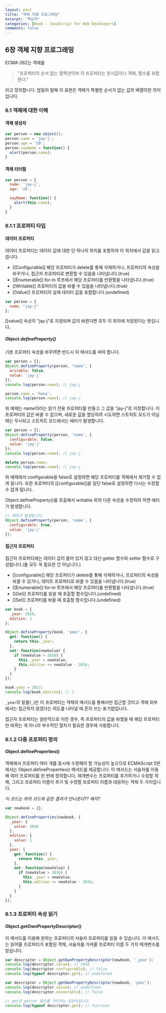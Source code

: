 ```yaml
---
layout: post
title: "객체 지향 프로그래밍"
excerpt: "책요약"
categories: [Book - JavaScript for Web Developers]
comments: false
---
```


## 6장 객체 지향 프로그래밍

ECMA-262는 객체를

> "프로퍼티의 순서 없는 컬렉션이며 각 프로퍼티는 원시값이나 객체, 함수를 포함한다."

라고 정의합니다. 엄밀히 말해 이 표현은 객체가 특별한 순서가 없는 값의 배열이란
의미입니다.

### 6.1 객체에 대한 이해

#### 객체 생성자

```javascript
var person = new object();
person.name = 'jay-j';
person.age = '20';
person.sayName = function() {
  alert(person.name);
}
```

#### 객체 리터럴

```javascript
var person = {
  name: 'jay-j',
  age: '20',

  sayName: function() {
    alert(this.name);
  }
}
```

### 6.1.1 프로퍼티 타입

#### 데이터 프로퍼티
데이터 프로퍼티는 데이터 값에 대한 단 하나의 위치를 포함하여 이 위치에서 값을 읽고
씁니다.

- [[Configurable]]
해당 프로퍼티가 delete를 통해 삭제하거나, 프로퍼티의 속성을 바꾸거나, 접근자
프로퍼티로 변환할 수 있음을 나타냅니다.(true)
- [[Enumerable]]
for-in 루프에서 해당 프로퍼티를 반환함을 나타냅니다.(true)
- [[Writable]]
프로퍼티의 값을 바꿀 수 있음을 나타냅니다.(true)
- [[Value]]
프로퍼티의 실제 데이터 값을 포함합니다.(undefined)


```JavaScript
var person = {
  name: "jay-j"
};
```
[[value]] 속성이 "jay-j"로 지정되며 값이 바뀐다면 모두 이 위치에 저장된다는 뜻입니다.

##### Object.defineProperty()
기본 프로퍼티 속성을 바꾸려면 반드시 이 메서드를 써야 합니다.

```javascript
var person = {};
Object.defineProperty(person, "name", {
  writable: false,
  value: 'jay-j'
});
console.log(person.name); // jay-j

person.name = 'hana';
console.log(person.name); // jay-j
```

위 예제는 name이라는 읽기 전용 프로퍼티를 만들고 그 값을 "jay-j"로 지정합니다.
이 프로퍼티의 값은 바꿀 수 없으며, 새로운 값을 할당하려 시도하면 스트릭트 모드가
아닐 때는 무시되고 스트릭트 모드에서는 에러가 발생합니다.

```javascript
var person = {};
Object.defineProperty(person, 'name', {
  configurable: false,
  value: 'jay-j'
});
console.log(person.name); // jay-j

delete person.name;
console.log(person.name); // jay-j
```

위 예제에서 configurable을 false로 설정하면 해당 프로퍼티를 객체에서 제거할 수
없게 됩니다. 또한 프로퍼티의 [[configurable]]을 일단 false로 설정하면 다시는
수정할 수 없게 됩니다.

Object.defineProperty()를 호출해서 writable 외의 다른 속성을 수정하려 하면 에러가
발생합니다.

```javascript
// 에러가 발생합니다.
Object.defineProperty(person, 'name', {
  configurable: true,
  value: 'jay-j'
});
```

#### 접근자 프로퍼티
접근자 프로퍼티에는 데이터 값이 들어 있지 않고 대신 getter 함수와 setter 함수로
구성됩니다.(둘 모두 꼭 필요한 건 아닙니다.)

- [[configurable]]
해당 프로퍼티가 delete를 통해 삭제하거나, 프로퍼티의 속성을 바꿀 수 있거나,
데이트 프로퍼티로 바꿀 수 있음을 나타냅니다.(true)
- [[Enumerable]]
for-in 루프에서 해당 프로퍼티를 반환함을 나타냅니다.(true)
- [[Get]]
프로퍼티를 읽을 때 호출할 함수입니다.(undefined)
- [[Set]]
프로퍼티를 바꿀 때 호출할 함수입니다.(undefined)

```javascript
var book = {
  _year: 2016,
  edition: 1
};

Object.defineProperty(book, 'year', {
  get: function() {
    return this._year;
  },
  set: function(newValue) {
    if (newValue > 2016) {
      this._year = newValue;
      this.edition += newValue - 2016;
    }
  }
});

book.year = 2017;
console.log(book.edition); // 2
```

`_year`의 밑줄(`_`)은 이 프로퍼티는 객체의 메서드를 통해서만 접근할 것이고
객체 외부에서는 접근하지 않겠다는 의도를 나타낼 때 흔히 쓰는 표기법입니다.  

접근자 프로퍼티는 일반적으로 이런 경우, 즉 프로퍼티의 값을 바꿨을 때 해당
프로퍼티만 바뀌는 게 아니라 부수적인 절차가 필요한 경우에 사용합니다.

### 6.1.2 다중 프로퍼티 정의

#### Object.defineProperties()

객체에서 프로퍼티 여러 개를 동시에 수정해야 할 가능성이 높으므로 ECMAScript 5판에서는
Object.defineProperties() 메서드를 제공합니다. 이 메서드는 서술자를 이용해 여러
프로퍼티를 한 번에 정의합니다. 매개변수는 프로퍼티를 추가하거나 수정할 객체,
그리고 프로퍼티 이름이 추가 및 수정할 프로퍼티 이름과 대응하는 객체 두 가지입니다.

*이 코드는 위의 코드와 같은 결과가 안나온다?? 왜지?*

```javascript
var newbook = {};

Object.defineProperties(newbook, {
  _year: {
    value: 2016
  },
  edition: {
    value: 1
  },
  year: {
    get: function() {
      return this._year;
    },
    set: function(newValue) {
      if (newValue > 2016) {
        this._year = newValue;
        this.edition += newValue - 2016;
      }
    }
  }
});
```

### 6.1.3 프로퍼티 속성 읽기

#### Object.getOwnPropertyDescriptor()
이 메서드를 이용해 원하는 프로퍼티의 서술자 프로퍼티를 읽을 수 있습니다. 이 메서드는
읽어올 프로퍼티가 포함된 객체, 서술자를 가져올 프로퍼티 이름 두 가지 매개변수를 받습니다.

```javascript
var descriptor = Object.getOwnPropertyDescriptor(newbook, '_year');
console.log(descriptor.value); // 2016
console.log(descriptor.configurable); // false
console.log(typeof descriptor.get); // undefined

var descriptor = Object.getOwnPropertyDescriptor(newbook, 'year');
console.log(descriptor.value); // undefined
console.log(descriptor.enumerable); // false

// get은 getter 함수를 가리키는 포인터입니다.
console.log(typeof descriptor.get); // function
```
